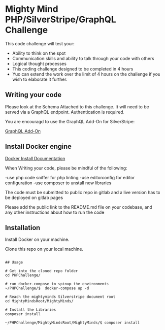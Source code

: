 # Mighty Mind PHP/SilverStripe/GraphQL Challenge

This code challenge will test your:

- Ability to think on the spot
- Communication skills and ability to talk through your code with others
- Logical thought processes
- This coding challenge designed to be completed in 4 hours
- Yuo can extend the work over the limit of 4 hours on the challenge if you wish to elaborate it further.

## Writing your code

Please look at the Schema Attached to this challenge. It will need to be served via a GraphQL endpoint. Authentication is required.

You are encouragd to use the GraphQL Add-On for SilverStripe:

[GraphQL Add-On](https://addons.silverstripe.org/add-ons/silverstripe/graphql)

## Install Docker engine

[Docker Install Documentation](https://docs.docker.com/engine/install/)

When Writing your code, please be mindful of the following:

-use php code sniffer for php linting
-use editorconfig for editor configuration
-use composer to unstall new libraries

The code must be submitted to public repo in gitlab and a live version has to be deployed on gitlab pages

Please add the public link to the README.md file on your codebase, and any other instructions about how to run the code

## Installation

Install Docker on your machine.

Clone this repo on your local machine.

```

## Usage

# Get into the cloned repo folder
cd PHPChallenge/

# run docker-compose to spinup the environments
~/PHPChallenge/$  docker-compose up -d

# Reach the mightyminds Silverstripe document root
cd MightyMindsRoot/MightyMinds/

# Install the Libraries
composer install

~/PHPChallenge/MightyMindsRoot/MightyMinds/$ composer install

```

